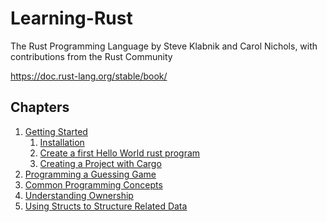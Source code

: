 # Learning-Rust

The Rust Programming Language
by Steve Klabnik and Carol Nichols, with contributions from the Rust Community

https://doc.rust-lang.org/stable/book/
## Chapters
1. [Getting Started](ch01/01_gettting_started.md)
   1. [Installation](ch01/01_gettting_started.md#installation)
   2. [Create a first Hello World rust program](ch01/01_gettting_started.md#hello-world)
   3. [Creating a Project with Cargo](ch01/01_gettting_started.md#creating-a-project-with-cargo)
2. [Programming a Guessing Game](ch02/02_prog_guessing_game.md)
3. [Common Programming Concepts](ch03/03_common_prog_concept.md)
4. [Understanding Ownership](ch04/04_structs_related_data.md)
5. [Using Structs to Structure Related Data](ch05/05_understanding_ownership.md)



